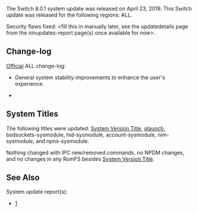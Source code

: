 The Switch 8.0.1 system update was released on April 23, 2019. This
Switch update was released for the following regions: ALL.

Security flaws fixed: \<fill this in manually later, see the
updatedetails page from the ninupdates-report page(s) once available for
now\>.

## Change-log

[Official](https://en-americas-support.nintendo.com/app/answers/detail/a_id/22525/p/897)
ALL change-log:

  - General system stability improvements to enhance the user's
    experience.

  - 
## System Titles

The following titles were updated: [System Version
Title](System%20Version%20Title.md "wikilink"),
[qlaunch](Qlaunch.md "wikilink"), bsdsockets-sysmodule, hid-sysmodule,
account-sysmodule, nim-sysmodule, and npns-sysmodule.

Nothing changed with IPC new/removed commands, no NPDM changes, and no
changes in any RomFS besides [System Version
Title](System%20Version%20Title.md "wikilink").

## See Also

System update
    report(s):

  - [1](https://yls8.mtheall.com/ninupdates/reports.php?date=04-23-19_08-05-10&sys=hac)
